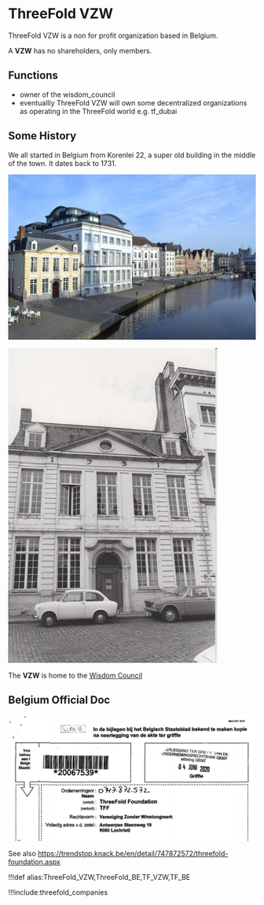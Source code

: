 # ThreeFold VZW

ThreeFold VZW is a non for profit organization based in Belgium.

A **VZW** has no shareholders, only members.

<!-- [filename](structure/images_threefold_vzw.html ':include :type=iframe width=100% height=550px frameBorder="0" scrolling="no" align="center"')
 -->

## Functions

- owner of the wisdom_council
- eventuallly ThreeFold VZW will own some decentralized organizations as operating in the ThreeFold world e.g. tf_dubai

## Some History

We all started in Belgium from Korenlei 22, a super old building in the middle of the town. It dates back to 1731.

![](img/korenlei_22.jpg)

![](img/korenlei_old.jpeg)

The **VZW** is home to the [Wisdom Council](wisdom_council)

## Belgium Official Doc

![](img/threefold_vzw_official_doc.jpg)

<!-- see [threefold_vzw_be_book_20067539.pdf]() -->

See also https://trendstop.knack.be/en/detail/747872572/threefold-foundation.aspx

!!!def alias:ThreeFold_VZW,ThreeFold_BE,TF_VZW,TF_BE

!!!include:threefold_companies